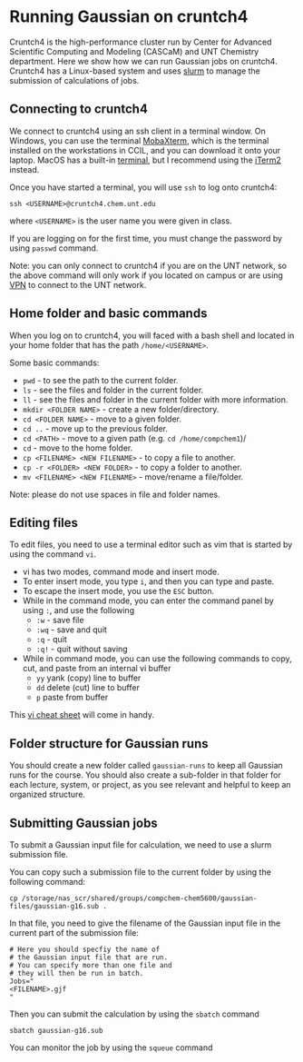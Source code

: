 # Running Gaussian on cruntch4

Cruntch4 is the high-performance cluster run by Center for Advanced Scientific Computing and Modeling (CASCaM) and UNT Chemistry department. Here we show how we can run Gaussian jobs on cruntch4. Cruntch4 has a Linux-based system and uses [slurm](https://slurm.schedmd.com/quickstart.html) to manage the submission of calculations of jobs. 

## Connecting to cruntch4

We connect to cruntch4 using an ssh client in a terminal window. On Windows, you can use the terminal [MobaXterm](https://mobaxterm.mobatek.net), which is the terminal installed on the workstations in CCIL, and you can download it onto your laptop. MacOS has a built-in [terminal](https://support.apple.com/guide/terminal/welcome/mac), but I recommend using the [iTerm2](https://iterm2.com/) instead.

Once you have started a terminal, you will use `ssh` to log onto cruntch4:
```
ssh <USERNAME>@cruntch4.chem.unt.edu
```
where `<USERNAME>` is the user name you were given in class. 

If you are logging on for the first time, you must change the password by using `passwd` command. 

Note: you can only connect to cruntch4 if you are on the UNT network, so the above command will only work if you located on campus or are using [VPN](https://itservices.cas.unt.edu/services/accounts-servers/articles/cisco-anyconnect-mobility-client-vpn) to connect to the UNT network. 

## Home folder and basic commands 

When you log on to cruntch4, you will faced with a bash shell and located in your home folder that has the path `/home/<USERNAME>`. 

Some basic commands: 
- `pwd` - to see the path to the current folder.
- `ls` - see the files and folder in the current folder.
- `ll` - see the files and folder in the current folder with more information.
- `mkdir <FOLDER NAME>` - create a new folder/directory.
- `cd <FOLDER NAME>` - move to a given folder.
- `cd ..` - move up to the previous folder.
- `cd <PATH>` - move to a given path (e.g. `cd /home/compchem1`)/
- `cd` - move to the home folder.
- `cp <FILENAME> <NEW FILENAME>` - to copy a file to another.
- `cp -r <FOLDER> <NEW FOLDER>` - to copy a folder to another.
- `mv <FILENAME> <NEW FILENAME>` - move/rename a file/folder.

Note: please do not use spaces in file and folder names.

## Editing files

To edit files, you need to use a terminal editor such as vim that is started by using the command `vi`. 

- vi has two modes, command mode and insert mode.
- To enter insert mode, you type `i`, and then you can type and paste.
- To escape the insert mode, you use the `ESC` button.
- While in the command mode, you can enter the command panel by using `:`, and use the following 
  - `:w` - save file
  - `:wq` - save and quit
  - `:q` - quit 
  - `:q!` - quit without saving
- While in command mode, you can use the following commands to copy, cut, and paste from an internal vi buffer
  - `yy` yank (copy) line to buffer
  - `dd` delete (cut) line to buffer
  - `p` paste from buffer


This [vi cheat sheet](https://www.atmos.albany.edu/daes/atmclasses/atm350/vi_cheat_sheet.pdf) will come in handy. 

## Folder structure for Gaussian runs

You should create a new folder called `gaussian-runs` to keep all Gaussian runs for the course. You should also create a sub-folder in that folder for each lecture, system, or project, as you see relevant and helpful to keep an organized structure. 

## Submitting Gaussian jobs

To submit a Gaussian input file for calculation, we need to use a slurm submission file. 

You can copy such a submission file to the current folder by using the following command:
```
cp /storage/nas_scr/shared/groups/compchem-chem5600/gaussian-files/gaussian-g16.sub . 
```

In that file, you need to give the filename of the Gaussian input file in the current part of the submission file:
```
# Here you should specfiy the name of
# the Gaussian input file that are run.
# You can specify more than one file and
# they will then be run in batch.
Jobs="
<FILENAME>.gjf
"
```

Then you can submit the calculation by using the `sbatch` command 
```
sbatch gaussian-g16.sub
```

You can monitor the job by using the `squeue` command 


